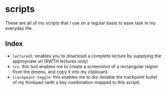 # scripts

These are all of my scripts that I use on a regular basis to ease task in my everyday life.

## Index

- `lecturedl`: enables you to download a complete lecture by supplying the appropriate url (RWTH lectures only)
- `scs`: this tool enables me to create a screenshot of a rectangular region from the dmenu, and copy it into my clipboard.
- `trackpoint-toggle`: this enables me to dis-/enable the trackpoint bullet of my thinkpad (with a key combination mapped to this script).

